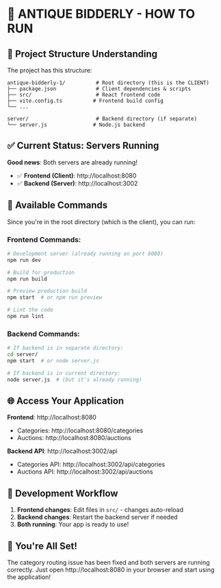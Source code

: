 # 🚀 ANTIQUE BIDDERLY - HOW TO RUN

## 📁 Project Structure Understanding

The project has this structure:
```
antique-bidderly-1/          # Root directory (this is the CLIENT)
├── package.json             # Client dependencies & scripts  
├── src/                     # React frontend code
├── vite.config.ts          # Frontend build config
└── ...

server/                      # Backend directory (if separate)
└── server.js               # Node.js backend
```

## ✅ Current Status: Servers Running

**Good news**: Both servers are already running!
- ✅ **Frontend (Client)**: http://localhost:8080 
- ✅ **Backend (Server)**: http://localhost:3002

## 🎯 Available Commands

Since you're in the root directory (which is the client), you can run:

### Frontend Commands:
```bash
# Development server (already running on port 8080)
npm run dev

# Build for production  
npm run build

# Preview production build
npm start  # or npm run preview

# Lint the code
npm run lint
```

### Backend Commands:
```bash
# If backend is in separate directory:
cd server/
npm start  # or node server.js

# If backend is in current directory:
node server.js  # (but it's already running)
```

## 🌐 Access Your Application

**Frontend**: http://localhost:8080
- Categories: http://localhost:8080/categories
- Auctions: http://localhost:8080/auctions

**Backend API**: http://localhost:3002/api
- Categories API: http://localhost:3002/api/categories
- Auctions API: http://localhost:3002/api/auctions

## 🔧 Development Workflow

1. **Frontend changes**: Edit files in `src/` - changes auto-reload
2. **Backend changes**: Restart the backend server if needed
3. **Both running**: Your app is ready to use!

## 🎉 You're All Set!

The category routing issue has been fixed and both servers are running correctly. Just open http://localhost:8080 in your browser and start using the application!
